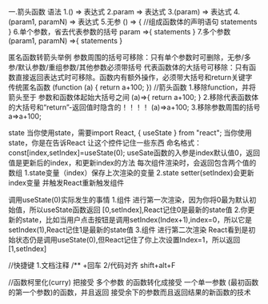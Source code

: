 一.箭头函数
语法
1.() => 表达式
2.param => 表达式
3.(param) => 表达式
4.(param1, paramN) => 表达式
5.无参
() => {
    //组成函数体的声明语句
   statements
}
6.单个参数，省去代表参数的括号
param =>{
   statements
}
7.多个参数
(param1, paramN) =>{
   statements
}

匿名函数转箭头举例
参数周围的括号可移除：只有单个参数时可删除，无参/多参/默认参数/重组参数/其他参数必须带括号
代表函数体的大括号可移除：只有函数直接返回表达式时可移除。函数内有额外操作，必须带大括号和return关键字
传统匿名函数
(function (a) {
    return a+100;
}) 
//箭头函数
1.移除function，并将箭头至于 参数和函数体起始大括号之间
(a)=>{
    return a+100;
}
2.移除代表函数体的大括号和“return”-返回值时隐含的！！！！
(a)=>a+100;
3.移除参数周围的括号
a=>a+100;

state
当你使用state，需要import React, { useState } from "react";
当你使用state，你是在告诉React 让这个控件记住一些东西
命名格式： const[index,setIndex]=useState(0);
useSate函数的入参是index默认值0，返回值是更新后的index，和更新index的方法
每次组件渲染时，会返回包含两个值的数组
1.state变量（index）保存上次渲染的变量
2.state setter(setIndex)会更新index变量 并触发React重新触发组件

调用useState(0)实际发生的事情
1.组件 进行第一次渲染，因为你将0最为默认初始值，所以useState函数返回 [0,setIndex],React记住0是最新的state值
2.你更新的state，比如当用户点击按钮是调用setIndex(Index+1),index=0，所以它是setIndex(1),React记住1是最新的state值
3.组件 进行第二次渲染 React看到是初始状态仍是调用useState(0),但React记住了你上次设置Index=1，所以返回[1,setIndex]

//快捷键
1.文档注释 /** +回车
2/代码对齐 shift+alt+F

//函数柯里化(curry)
把接受 多个参数 的函数转化成接受 一个单一参数 (最初函数的第一个参数)的函数，并且返回 接受余下的参数而且返回结果的新函数的技术